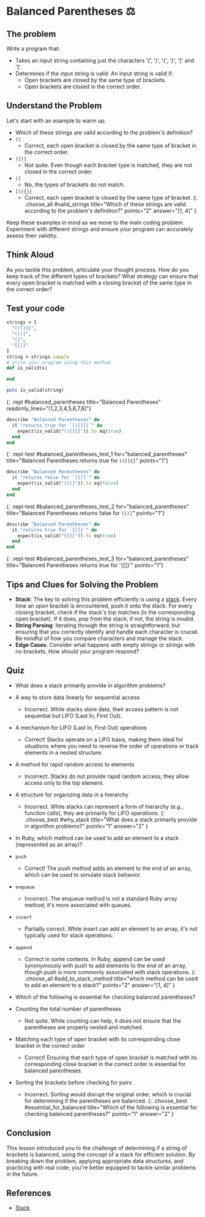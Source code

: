 # Balanced Parentheses ⚖️

## The problem
Write a program that:
- Takes an input string containing just the characters '(', ')', '{', '}', '[' and ']'.
- Determines if the input string is valid. An input string is valid if:
  - Open brackets are closed by the same type of brackets.
  - Open brackets are closed in the correct order.

## Understand the Problem
Let's start with an example to warm up.

- Which of these strings are valid according to the problem's definition?
- `()`
  - Correct, each open bracket is closed by the same type of bracket in the correct order.
- `([)]`
  - Not quite. Even though each bracket type is matched, they are not closed in the correct order.
- `(]`
  - No, the types of brackets do not match.
- `[(){}]`
  - Correct, each open bracket is closed by the same type of bracket.
{: .choose_all #valid_strings title="Which of these strings are valid according to the problem's definition?" points="2" answer="[1, 4]" }

Keep these examples in mind as we move to the main coding problem. Experiment with different strings and ensure your program can accurately assess their validity.

## Think Aloud
As you tackle this problem, articulate your thought process. How do you keep track of the different types of brackets? What strategy can ensure that every open bracket is matched with a closing bracket of the same type in the correct order?

## Test your code

```ruby
strings = [
  "()[]{}",
  "([)]",
  "(]",
  "{[]}"
]
string = strings.sample
# write your program using this method
def is_valid(s)

end

puts is_valid(string)
```
{: .repl #balanced_parentheses title="Balanced Parentheses" readonly_lines="[1,2,3,4,5,6,7,8]"}

```ruby
describe "Balanced Parentheses" do
  it "returns true for `()[]{}`" do
    expect(is_valid("()[]{}")).to eq(true)
  end
end
```
{: .repl-test #balanced_parentheses_test_1 for="balanced_parentheses" title="Balanced Parentheses returns true for `()[]{}`" points="1"}

```ruby
describe "Balanced Parentheses" do
  it "returns false for `([)]`" do
    expect(is_valid("([)]")).to eq(false)
  end
end
```
{: .repl-test #balanced_parentheses_test_2 for="balanced_parentheses" title="Balanced Parentheses returns false for `([)]`" points="1"}

```ruby
describe "Balanced Parentheses" do
  it "returns true for `{[]}`" do
    expect(is_valid("{[]}")).to eq(true)
  end
end
```
{: .repl-test #balanced_parentheses_test_3 for="balanced_parentheses" title="Balanced Parentheses returns true for '{[]}'" points="1"}

## Tips and Clues for Solving the Problem
- **Stack**: The key to solving this problem efficiently is using a [stack](https://en.wikipedia.org/wiki/Stack_(abstract_data_type)). Every time an *open* bracket is encountered, push it onto the stack. For every closing bracket, check if the stack's top matches (is the corresponding open bracket). If it does, pop from the stack; if not, the string is invalid.
- **String Parsing**: Iterating through the string is straightforward, but ensuring that you correctly identify and handle each character is crucial. Be mindful of how you compare characters and manage the stack.
- **Edge Cases**: Consider what happens with empty strings or strings with no brackets. How should your program respond?

## Quiz

- What does a stack primarily provide in algorithm problems?
- A way to store data linearly for sequential access
  - Incorrect. While stacks store data, their access pattern is not sequential but LIFO (Last In, First Out).
- A mechanism for LIFO (Last In, First Out) operations
  - Correct! Stacks operate on a LIFO basis, making them ideal for situations where you need to reverse the order of operations or track elements in a nested structure.
- A method for rapid random access to elements
  - Incorrect. Stacks do not provide rapid random access; they allow access only to the top element.
- A structure for organizing data in a hierarchy
  - Incorrect. While stacks can represent a form of hierarchy (e.g., function calls), they are primarily for LIFO operations.
{: .choose_best #why_stack title="What does a stack primarily provide in algorithm problems?" points="1" answer="2" }

- In Ruby, which method can be used to add an element to a stack (represented as an array)?
- `push`
  - Correct! The push method adds an element to the end of an array, which can be used to simulate stack behavior.
- `enqueue`
  - Incorrect. The enqueue method is not a standard Ruby array method; it's more associated with queues.
- `insert`
  - Partially correct. While insert can add an element to an array, it's not typically used for stack operations.
- `append`
  - Correct in some contexts. In Ruby, append can be used synonymously with push to add elements to the end of an array, though push is more commonly associated with stack operations.
{: .choose_all #add_to_stack_method title="which method can be used to add an element to a stack?" points="2" answer="[1, 4]" }

- Which of the following is essential for checking balanced parentheses?
- Counting the total number of parentheses
  - Not quite. While counting can help, it does not ensure that the parentheses are properly nested and matched.
- Matching each type of open bracket with its corresponding close bracket in the correct order
  - Correct! Ensuring that each type of open bracket is matched with its corresponding close bracket in the correct order is essential for balanced parentheses.
- Sorting the brackets before checking for pairs
  - Incorrect. Sorting would disrupt the original order, which is crucial for determining if the parentheses are balanced.
{: .choose_best #essential_for_balanced title="Which of the following is essential for checking balanced parentheses?" points="1" answer="2" }

## Conclusion
This lesson introduced you to the challenge of determining if a string of brackets is balanced, using the concept of a stack for efficient solution. By breaking down the problem, applying appropriate data structures, and practicing with real code, you're better equipped to tackle similar problems in the future.

## References
- [Stack](https://en.wikipedia.org/wiki/Stack_(abstract_data_type))
